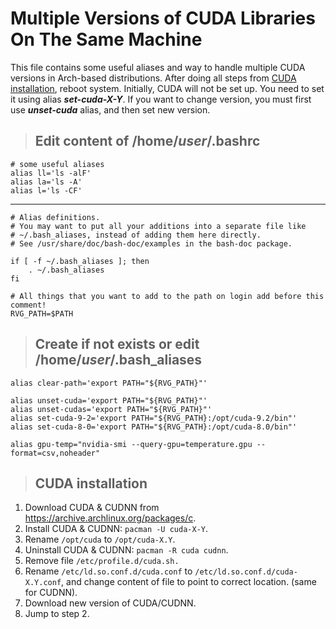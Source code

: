 # Multiple Versions of CUDA Libraries On The Same Machine

This file contains some useful aliases and way to handle multiple CUDA versions in Arch-based distributions.
After doing all steps from [CUDA installation](#cuda-installation), reboot system. Initially, CUDA will not be set up. 
You need to set it using alias **_set-cuda-X-Y_**. 
If you want to change version, you must first use **_unset-cuda_** alias, and then set new version.

>## Edit content of /home/*user*/.bashrc
```
# some useful aliases
alias ll='ls -alF'
alias la='ls -A'
alias l='ls -CF'
```
-------------------
```
# Alias definitions.
# You may want to put all your additions into a separate file like
# ~/.bash_aliases, instead of adding them here directly.
# See /usr/share/doc/bash-doc/examples in the bash-doc package.

if [ -f ~/.bash_aliases ]; then
    . ~/.bash_aliases
fi

# All things that you want to add to the path on login add before this comment!
RVG_PATH=$PATH
```

>## Create if not exists or edit /home/*user*/.bash_aliases

```alias clean-path='export PATH="${RVG_PATH}"'  
alias clear-path='export PATH="${RVG_PATH}"'  
  
alias unset-cuda='export PATH="${RVG_PATH}"'  
alias unset-cudas='export PATH="${RVG_PATH}"'  
alias set-cuda-9-2='export PATH="${RVG_PATH}:/opt/cuda-9.2/bin"'  
alias set-cuda-8-0='export PATH="${RVG_PATH}:/opt/cuda-8.0/bin"'
  
alias gpu-temp="nvidia-smi --query-gpu=temperature.gpu --format=csv,noheader"  
```


>## CUDA installation

1. Download CUDA & CUDNN from https://archive.archlinux.org/packages/c.
2. Install CUDA & CUDNN: `pacman -U cuda-X-Y`.
3. Rename `/opt/cuda` to `/opt/cuda-X.Y`.
4. Uninstall CUDA & CUDNN: `pacman -R cuda cudnn`.
5. Remove file `/etc/profile.d/cuda.sh.`
6. Rename `/etc/ld.so.conf.d/cuda.conf` to `/etc/ld.so.conf.d/cuda-X.Y.conf`, and change content of file to point to correct location. (same for CUDNN).  
7. Download new version of CUDA/CUDNN.
8. Jump to step 2.
